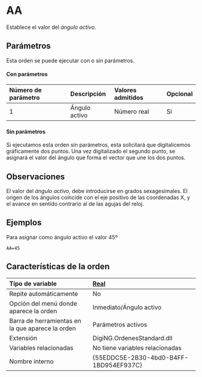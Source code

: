 # AA

Establece el valor del _ángulo activo._

## Parámetros

Esta orden se puede ejecutar con o sin parámetros.

#### Con parámetros

| Número de parámetro | Descripción | Valores admitidos | Opcional |
| :--- | :--- | :--- | :--- |
| 1 | Ángulo activo | Número real | Si |

#### Sin parámetros

Si ejecutamos esta orden sin parámetros, esta solicitará que digitalicemos gráficamente dos puntos. Una vez digitalizado el segundo punto, se asignará el valor del ángulo que forma el vector que une los dos puntos.

## Observaciones

El valor del _ángulo activo_, debe introducirse en grados sexagesimales. El origen de los ángulos coincide con el eje positivo de las coordenadas X, y el avance en sentido contrario al de las agujas del reloj.

## Ejemplos

Para asignar como ángulo activo el valor 45º

```text
AA=45
```

## Características de la orden

| Tipo de variable | [Real](../../../ordenes/variables/variables-reales.md) |
| :--- | :--- |
| Repite automáticamente | No |
| Opción del menú donde aparece la orden | Inmediato/Ángulo activo |
| Barra de herramientas en la que aparece la orden | Parámetros activos |
| Extensión | DigiNG.OrdenesStandard.dll |
| Variables relacionadas | No tiene variables relacionadas |
| Nombre interno | {55EDDC5E-2B30-4bd0-B4FF-1BD954EF937C} |

